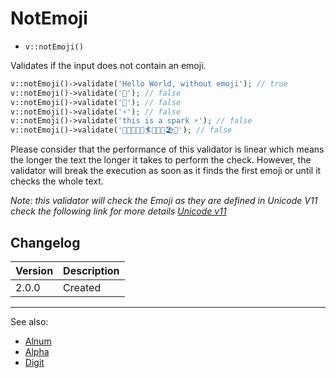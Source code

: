 # NotEmoji

- `v::notEmoji()`

Validates if the input does not contain an emoji.

```php
v::notEmoji()->validate('Hello World, without emoji'); // true
v::notEmoji()->validate('🍕'); // false
v::notEmoji()->validate('🎈'); // false
v::notEmoji()->validate('⚡'); // false
v::notEmoji()->validate('this is a spark ⚡'); // false
v::notEmoji()->validate('🌊🌊🌊🌊🌊🏄🌊🌊🌊🏖🌴'); // false
```

Please consider that the performance of this validator is linear which
means the longer the text the longer it takes to perform the check.
However, the validator will break the execution as soon as it finds the
first emoji or until it checks the whole text.

*Note: this validator will check the Emoji as they are defined in
Unicode V11 check the following link for more details
[Unicode v11](https://unicode.org/emoji/charts/full-emoji-list.html)*

## Changelog

Version | Description
--------|-------------
  2.0.0 | Created

***
See also:

- [Alnum](Alnum.md)
- [Alpha](Alpha.md)
- [Digit](Digit.md)
